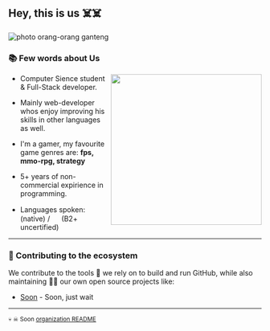 ## Hey, this is us ☠️☠️

![photo orang-orang ganteng](https://cdn.discordapp.com/attachments/949176925790810192/949179690378227762/DSC_0116.jpg)

<p>
  <h3> 📚 Few words about Us</h3>
  <img align="right" widht="300" height="300" src="https://raw.githubusercontent.com/Adam-pw/Adam-pw/main/animation_500_kxa883sd.gif" />
  
- Computer Sience student & Full-Stack developer.
  
- Mainly web-developer whos enjoy improving his skills in other languages as well.
  
- I'm a gamer, my favourite game genres are: **fps, mmo-rpg, strategy**
  
- 5+ years of non-commercial expirience in programming.

- Languages spoken: <img widht="15" height="15" src="https://www.growthbunker.dev/images/vueflags/flags/id.svg"> (native) / <img widht="15" height="15" src="https://www.growthbunker.dev/images/vueflags/flags/us.svg"> (B2+ uncertified)



</p>

---

<!-- Yes, we are building RnD Center Server on GitHub. In fact, we’ve been doing this since **November 28th, 2021**. That's when we made our first commit. Since then we pushed **over 300 hundred commits**, opened **over mindboggling 4 issues**, submitted roughly **3 pull requests** across **74 repositories** from over **1 country** 🤯. But that's just us. We are proud  to be part of the work of 6 of developers. -->


### 🦦 Contributing to the ecosystem

We contribute to the tools 🔧 we rely on to build and run GitHub, while also maintaining 🧙‍♂️ our own open source projects like:

- [Soon](https://github.com) - Soon, just wait

---

<sub>💀 ☠ Soon [organization README](https://docs.github.com/en/organizations/collaborating-with-groups-in-organizations/customizing-your-organizations-profile)

<!--
Made with 🖤
🙇‍♂️🎤⬇️
-->
